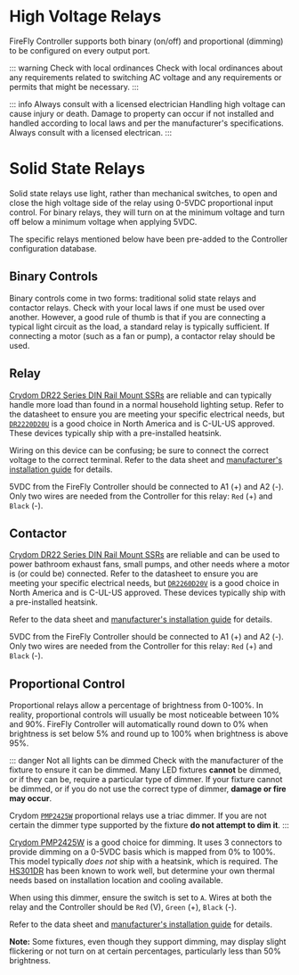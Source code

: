 # High Voltage Relays
FireFly Controller supports both binary (on/off) and proportional (dimming) to be configured on every output port.

::: warning Check with local ordinances
Check with local ordinances about any requirements related to switching AC voltage and any requirements or permits that might be necessary.
:::

::: info Always consult with a licensed electrician
Handling high voltage can cause injury or death.  Damage to property can occur if not installed and handled according to local laws and per the manufacturer's specifications.  Always consult with a licensed electrican.
:::

# Solid State Relays
Solid state relays use light, rather than mechanical switches, to open and close the high voltage side of the relay using 0-5VDC proportional input control.  For binary relays, they will turn on at the minimum voltage and turn off below a minimum voltage when applying 5VDC.

The specific relays mentioned below have been pre-added to the Controller configuration database.

## Binary Controls
Binary controls come in two forms: traditional solid state relays and contactor relays.  Check with your local laws if one must be used over another.  However, a good rule of thumb is that if you are connecting a typical light circuit as the load, a standard relay is typically sufficient.  If connecting a motor (such as a fan or pump), a contactor relay should be used.

## Relay
[Crydom DR22 Series DIN Rail Mount SSRs](https://www.sensata.com/products/relays/dr22-series-din-rail-mount-ac-output-ssr-dr2260d20u) are reliable and can typically handle more load than found in a normal household lighting setup.  Refer to the datasheet to ensure you are meeting your specific electrical needs, but [`DR2220D20U`](https://raw.githubusercontent.com/BrentIO/FireFly/main/controller/hardware/datasheets/DR2220D20U.pdf) is a good choice in North America and is C-UL-US approved.  These devices typically ship with a pre-installed heatsink.

Wiring on this device can be confusing; be sure to connect the correct voltage to the correct terminal.  Refer to the data sheet and [manufacturer's installation guide](https://www.sensata.com/sites/default/files/a/sensata-dr22-series-din-rail-mount-ssr-installation.pdf) for details.

5VDC from the FireFly Controller should be connected to A1 (+) and A2 (-).  Only two wires are needed from the Controller for this relay: `Red` (+) and `Black` (-).

## Contactor
[Crydom DR22 Series DIN Rail Mount SSRs](https://www.sensata.com/products/relays/dr22-series-din-rail-mount-ac-output-ssr-dr2260d20v) are reliable and can be used to power bathroom exhaust fans, small pumps, and other needs where a motor is (or could be) connected.  Refer to the datasheet to ensure you are meeting your specific electrical needs, but [`DR2260D20V`](https://raw.githubusercontent.com/BrentIO/FireFly/main/controller/hardware/datasheets/DR2220D20U.pdf) is a good choice in North America and is C-UL-US approved.  These devices typically ship with a pre-installed heatsink.

Refer to the data sheet and [manufacturer's installation guide](https://www.sensata.com/sites/default/files/a/sensata-dr22-series-din-rail-mount-ssr-installation.pdf) for details.

5VDC from the FireFly Controller should be connected to A1 (+) and A2 (-).  Only two wires are needed from the Controller for this relay: `Red` (+) and `Black` (-).

## Proportional Control
Proportional relays allow a percentage of brightness from 0-100%.  In reality, proportional controls will usually be most noticeable between 10% and 90%.  FireFly Controller will automatically round down to 0% when brightness is set below 5% and round up to 100% when brightness is above 95%. 


::: danger Not all lights can be dimmed
Check with the manufacturer of the fixture to ensure it can be dimmed.  Many LED fixtures **cannot** be dimmed, or if they can be, require a particular type of dimmer.  If your fixture cannot be dimmed, or if you do not use the correct type of dimmer, **damage or fire may occur**.  

Crydom [`PMP2425W`](https://raw.githubusercontent.com/BrentIO/FireFly/main/controller/hardware/datasheets/PMP2425W.pdf) proportional relays use a triac dimmer.  If you are not certain the dimmer type supported by the fixture **do not attempt to dim it**.
:::

[Crydom PMP2425W](https://www.sensata.com/products/relays/pmp-series-proportional-control-ssr-pmp2425w) is a good choice for dimming.  It uses 3 connectors to provide dimming on a 0-5VDC basis which is mapped from 0% to 100%.  This model typically _does not_ ship with a heatsink, which is required.  The [HS301DR](https://www.sensata.com/sites/default/files/a/sensata-hs301dr-heatsink-ssr-assemblies-datasheet.pdf) has been known to work well, but determine your own thermal needs based on installation location and cooling available.

When using this dimmer, ensure the switch is set to `A`.  Wires at both the relay and the Controller should be `Red` (V), `Green` (+), `Black` (-).

Refer to the data sheet and [manufacturer's installation guide](https://www.sensata.com/sites/default/files/a/sensata-pmp%20series-installation-sheet.pdf) for details.

**Note:** Some fixtures, even though they support dimming, may display slight flickering or not turn on at certain percentages, particularly less than 50% brightness.